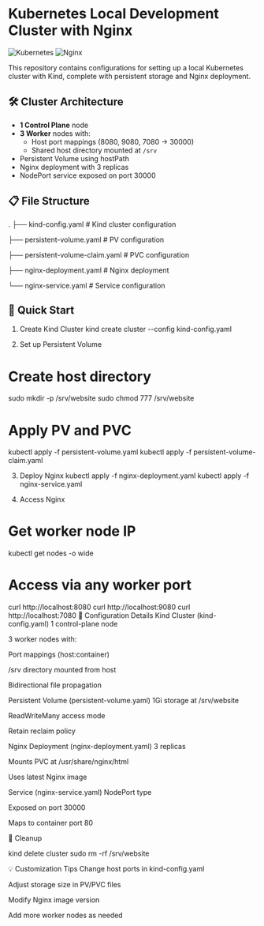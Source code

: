 # Kubernetes Local Development Cluster with Nginx

![Kubernetes](https://img.shields.io/badge/Kubernetes-326CE5?logo=kubernetes&logoColor=white)
![Nginx](https://img.shields.io/badge/NGINX-009639?logo=nginx&logoColor=white)

This repository contains configurations for setting up a local Kubernetes cluster with Kind, complete with persistent storage and Nginx deployment.

## 🛠️ Cluster Architecture

- **1 Control Plane** node
- **3 Worker** nodes with:
  - Host port mappings (8080, 9080, 7080 → 30000)
  - Shared host directory mounted at `/srv`
- Persistent Volume using hostPath
- Nginx deployment with 3 replicas
- NodePort service exposed on port 30000

## 📋 File Structure
.
├── kind-config.yaml # Kind cluster configuration

├── persistent-volume.yaml # PV configuration

├── persistent-volume-claim.yaml # PVC configuration

├── nginx-deployment.yaml # Nginx deployment

└── nginx-service.yaml # Service configuration


## 🚀 Quick Start

1. Create Kind Cluster
kind create cluster --config kind-config.yaml

2. Set up Persistent Volume
# Create host directory
sudo mkdir -p /srv/website
sudo chmod 777 /srv/website

# Apply PV and PVC
kubectl apply -f persistent-volume.yaml
kubectl apply -f persistent-volume-claim.yaml

3. Deploy Nginx
kubectl apply -f nginx-deployment.yaml
kubectl apply -f nginx-service.yaml

4. Access Nginx
   
# Get worker node IP
kubectl get nodes -o wide

# Access via any worker port
curl http://localhost:8080
curl http://localhost:9080
curl http://localhost:7080
🔧 Configuration Details
Kind Cluster (kind-config.yaml)
1 control-plane node

3 worker nodes with:

Port mappings (host:container)

/srv directory mounted from host

Bidirectional file propagation

Persistent Volume (persistent-volume.yaml)
1Gi storage at /srv/website

ReadWriteMany access mode

Retain reclaim policy

Nginx Deployment (nginx-deployment.yaml)
3 replicas

Mounts PVC at /usr/share/nginx/html

Uses latest Nginx image

Service (nginx-service.yaml)
NodePort type

Exposed on port 30000

Maps to container port 80


🧹 Cleanup

kind delete cluster
sudo rm -rf /srv/website

💡 Customization Tips
Change host ports in kind-config.yaml

Adjust storage size in PV/PVC files

Modify Nginx image version

Add more worker nodes as needed
